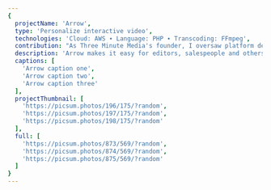 ```yaml
---
{
  projectName: 'Arrow',
  type: 'Personalize interactive video',
  technologies: 'Cloud: AWS ∙ Language: PHP ∙ Transcoding: FFmpeg',
  contribution: "As Three Minute Media's founder, I oversaw platform development, managing our project lead and prioritizing features.",
  description: 'Arrow makes it easy for editors, salespeople and others to customize both content and interactive features on a one-to-one basis without help from a service provider.',
  captions: [
    'Arrow caption one',
    'Arrow caption two',
    'Arrow caption three'
  ],
  projectThumbnail: [
    'https://picsum.photos/196/175/?random',
    'https://picsum.photos/197/175/?random',
    'https://picsum.photos/198/175/?random'
  ],
  full: [
    'https://picsum.photos/873/569/?random',
    'https://picsum.photos/874/569/?random',
    'https://picsum.photos/875/569/?random'
  ]
}
---
```

